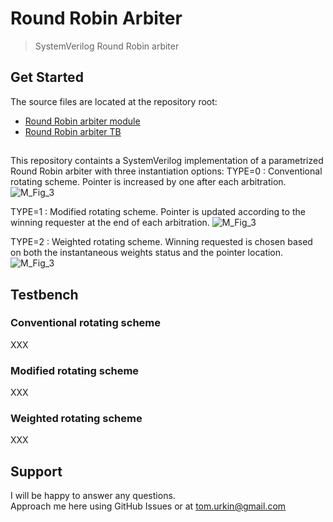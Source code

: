 # Round Robin Arbiter

> SystemVerilog Round Robin arbiter  

## Get Started

The source files  are located at the repository root:

- [Round Robin arbiter module](./round_robin.sv)
- [Round Robin arbiter TB](./round_robin_TB.sv)

##
This repository containts a SystemVerilog implementation of a parametrized Round Robin arbiter with three instantiation options:
TYPE=0 : Conventional rotating scheme. Pointer is increased by one after each arbitration.
	![M_Fig_3](./docs/M_Fig_3.jpg) 

TYPE=1 : Modified rotating scheme. Pointer is updated according to the winning requester at the end of each arbitration.
	![M_Fig_3](./docs/M_Fig_3.jpg) 

TYPE=2 : Weighted rotating scheme. Winning requested is chosen based on both the instantaneous weights status and the pointer location.
	![M_Fig_3](./docs/M_Fig_3.jpg) 

## Testbench
### Conventional rotating scheme 
XXX

### Modified rotating scheme 
XXX

### Weighted rotating scheme
XXX

## Support

I will be happy to answer any questions.  
Approach me here using GitHub Issues or at tom.urkin@gmail.com